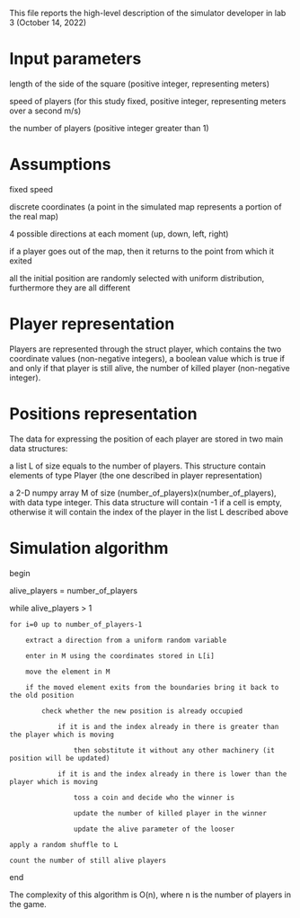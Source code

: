 This file reports the high-level description of the simulator developer in lab 3 (October 14, 2022)

# Input parameters

length of the side of the square (positive integer, representing meters)

speed of players (for this study fixed, positive integer, representing meters over a second m/s)

the number of players (positive integer greater than 1)



# Assumptions

fixed speed

discrete coordinates (a point in the simulated map represents a portion of the real map)

4 possible directions at each moment (up, down, left, right)

if a player goes out of the map, then it returns to the point from which it exited

all the initial position are randomly selected with uniform distribution, furthermore they are all different



# Player representation

Players are represented through the struct player, which contains the two coordinate values (non-negative integers), a boolean value which is true if and only if that player is still alive, the number of killed player (non-negative integer).



# Positions representation

The data for expressing the position of each player are stored in two main data structures:

a list L of size equals to the number of players. This structure contain elements of type Player (the one described in player representation)

a 2-D numpy array M of size (number_of_players)x(number_of_players), with data type integer. This data structure will contain -1 if a cell is empty, otherwise it will contain the index of the player in the list L described above



# Simulation algorithm

begin

alive_players = number_of_players

while alive_players > 1

    for i=0 up to number_of_players-1

        extract a direction from a uniform random variable

        enter in M using the coordinates stored in L[i]

        move the element in M

        if the moved element exits from the boundaries bring it back to the old position

            check whether the new position is already occupied

                if it is and the index already in there is greater than the player which is moving

                    then sobstitute it without any other machinery (it position will be updated)

                if it is and the index already in there is lower than the player which is moving

                    toss a coin and decide who the winner is

                    update the number of killed player in the winner

                    update the alive parameter of the looser

    apply a random shuffle to L

    count the number of still alive players

end




The complexity of this algorithm is O(n), where n is the number of players in the game.